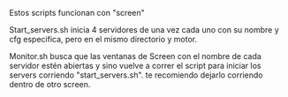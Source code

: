 Estos scripts funcionan con "screen" 

Start_servers.sh inicia 4 servidores de una vez cada uno con su nombre y cfg especifica, pero en el mismo directorio y motor.

Monitor.sh busca que las ventanas de Screen con el nombre de cada servidor estén abiertas y sino vuelve a correr el script para iniciar los servers corriendo "start_servers.sh". te recomiendo dejarlo corriendo dentro de otro screen.
